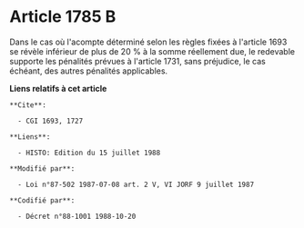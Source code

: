 # Article 1785 B

Dans le cas où l'acompte déterminé selon les règles fixées à l'article 1693 se révèle inférieur de plus de 20 % à la somme
réellement due, le redevable supporte les pénalités prévues à l'article 1731, sans préjudice, le cas échéant, des autres
pénalités applicables.

**Liens relatifs à cet article**

	**Cite**:

	  - CGI 1693, 1727

	**Liens**:

	  - HISTO: Edition du 15 juillet 1988

	**Modifié par**:

	  - Loi n°87-502 1987-07-08 art. 2 V, VI JORF 9 juillet 1987

	**Codifié par**:

	  - Décret n°88-1001 1988-10-20
